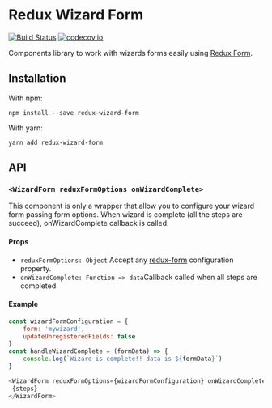 Redux Wizard Form
=========================

[![Build Status](https://img.shields.io/travis/frankPairs/redux-wizard-form.svg)](https://travis-ci.org/frankPairs/redux-wizard-form)
[![codecov.io](https://codecov.io/gh/frankPairs/redux-wizard-form/branch/master/graph/badge.svg)](https://codecov.io/gh/frankPairs/redux-wizard-form)

Components library to work with wizards forms easily using  [Redux Form](https://github.com/erikras/redux-form).

## Installation

With npm:
```
npm install --save redux-wizard-form
```
With yarn: 
```
yarn add redux-wizard-form
```

## API

### `<WizardForm reduxFormOptions onWizardComplete>`

This component is only a wrapper that allow you to configure your wizard form passing form options. When wizard is complete (all the steps are succeed), onWizardComplete callback is called.

#### Props
* `reduxFormOptions: Object` Accept any [redux-form](https://redux-form.com/7.2.1/docs/api/reduxform.md/) configuration property.
* `onWizardComplete: Function => data`Callback called when all steps are completed

#### Example
```js
const wizardFormConfiguration = {
	form: 'mywizard',
	updateUnregisteredFields: false
}
const handleWizardComplete = (formData) => {
	console.log(`Wizard is complete!! data is ${formData}`)
}

<WizardForm reduxFormOptions={wizardFormConfiguration} onWizardComplete={handleWizardComplete}>
 {steps}
</WizardForm>
```

